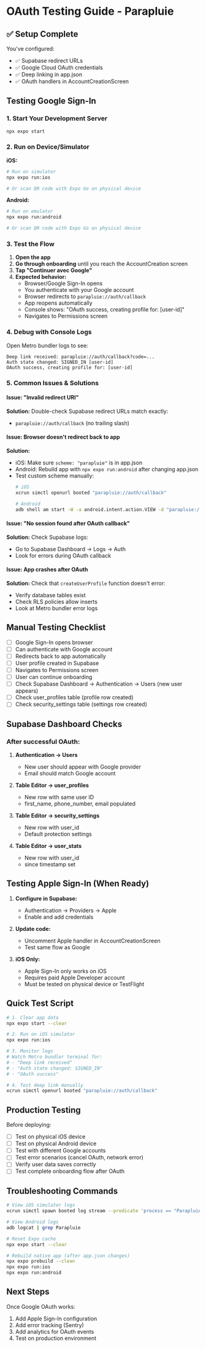 # OAuth Testing Guide - Parapluie

## ✅ Setup Complete

You've configured:
- ✅ Supabase redirect URLs
- ✅ Google Cloud OAuth credentials
- ✅ Deep linking in app.json
- ✅ OAuth handlers in AccountCreationScreen

## Testing Google Sign-In

### 1. Start Your Development Server

```bash
npx expo start
```

### 2. Run on Device/Simulator

**iOS:**
```bash
# Run on simulator
npx expo run:ios

# Or scan QR code with Expo Go on physical device
```

**Android:**
```bash
# Run on emulator
npx expo run:android

# Or scan QR code with Expo Go on physical device
```

### 3. Test the Flow

1. **Open the app**
2. **Go through onboarding** until you reach the AccountCreation screen
3. **Tap "Continuer avec Google"**
4. **Expected behavior:**
   - Browser/Google Sign-In opens
   - You authenticate with your Google account
   - Browser redirects to `parapluie://auth/callback`
   - App reopens automatically
   - Console shows: "OAuth success, creating profile for: [user-id]"
   - Navigates to Permissions screen

### 4. Debug with Console Logs

Open Metro bundler logs to see:
```
Deep link received: parapluie://auth/callback?code=...
Auth state changed: SIGNED_IN [user-id]
OAuth success, creating profile for: [user-id]
```

### 5. Common Issues & Solutions

#### Issue: "Invalid redirect URI"
**Solution:** Double-check Supabase redirect URLs match exactly:
- `parapluie://auth/callback` (no trailing slash)

#### Issue: Browser doesn't redirect back to app
**Solution:**
- iOS: Make sure `scheme: "parapluie"` is in app.json
- Android: Rebuild app with `npx expo run:android` after changing app.json
- Test custom scheme manually:
  ```bash
  # iOS
  xcrun simctl openurl booted "parapluie://auth/callback"

  # Android
  adb shell am start -W -a android.intent.action.VIEW -d "parapluie://auth/callback"
  ```

#### Issue: "No session found after OAuth callback"
**Solution:** Check Supabase logs:
- Go to Supabase Dashboard → Logs → Auth
- Look for errors during OAuth callback

#### Issue: App crashes after OAuth
**Solution:** Check that `createUserProfile` function doesn't error:
- Verify database tables exist
- Check RLS policies allow inserts
- Look at Metro bundler error logs

## Manual Testing Checklist

- [ ] Google Sign-In opens browser
- [ ] Can authenticate with Google account
- [ ] Redirects back to app automatically
- [ ] User profile created in Supabase
- [ ] Navigates to Permissions screen
- [ ] User can continue onboarding
- [ ] Check Supabase Dashboard → Authentication → Users (new user appears)
- [ ] Check user_profiles table (profile row created)
- [ ] Check security_settings table (settings row created)

## Supabase Dashboard Checks

### After successful OAuth:

1. **Authentication → Users**
   - New user should appear with Google provider
   - Email should match Google account

2. **Table Editor → user_profiles**
   - New row with same user ID
   - first_name, phone_number, email populated

3. **Table Editor → security_settings**
   - New row with user_id
   - Default protection settings

4. **Table Editor → user_stats**
   - New row with user_id
   - since timestamp set

## Testing Apple Sign-In (When Ready)

1. **Configure in Supabase:**
   - Authentication → Providers → Apple
   - Enable and add credentials

2. **Update code:**
   - Uncomment Apple handler in AccountCreationScreen
   - Test same flow as Google

3. **iOS Only:**
   - Apple Sign-In only works on iOS
   - Requires paid Apple Developer account
   - Must be tested on physical device or TestFlight

## Quick Test Script

```bash
# 1. Clear app data
npx expo start --clear

# 2. Run on iOS simulator
npx expo run:ios

# 3. Monitor logs
# Watch Metro bundler terminal for:
# - "Deep link received"
# - "Auth state changed: SIGNED_IN"
# - "OAuth success"

# 4. Test deep link manually
xcrun simctl openurl booted "parapluie://auth/callback"
```

## Production Testing

Before deploying:
- [ ] Test on physical iOS device
- [ ] Test on physical Android device
- [ ] Test with different Google accounts
- [ ] Test error scenarios (cancel OAuth, network error)
- [ ] Verify user data saves correctly
- [ ] Test complete onboarding flow after OAuth

## Troubleshooting Commands

```bash
# View iOS simulator logs
xcrun simctl spawn booted log stream --predicate 'process == "Parapluie"'

# View Android logs
adb logcat | grep Parapluie

# Reset Expo cache
npx expo start --clear

# Rebuild native app (after app.json changes)
npx expo prebuild --clean
npx expo run:ios
npx expo run:android
```

## Next Steps

Once Google OAuth works:
1. Add Apple Sign-In configuration
2. Add error tracking (Sentry)
3. Add analytics for OAuth events
4. Test on production environment
